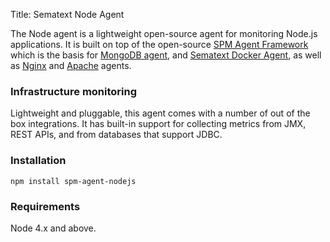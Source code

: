 Title: Sematext Node Agent

The Node agent is a lightweight open-source agent for monitoring Node.js
applications.  It is built on top of the open-source [SPM Agent
Framework](https://github.com/sematext/spm-agent) which is the basis
for [MongoDB agent](../integration/mongodb), and [Sematext Docker
Agent](../sematext-docker-agent), as well as
[Nginx](../integration/nginx) and [Apache](../integration/apache)
agents.

### Infrastructure monitoring

Lightweight and pluggable, this agent comes with a number of out of
the box integrations. It has built-in support for collecting metrics
from JMX, REST APIs, and from databases that support JDBC.  

### Installation

```
npm install spm-agent-nodejs
```

### Requirements

Node 4.x and above.


